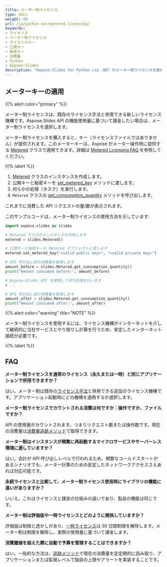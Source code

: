 ```yaml
---
title: メーター制ライセンス
type: docs
weight: 90
url: /ja/python-net/metered-licensing/
keywords:
- ライセンス
- メーター制ライセンス
- ライセンスキー
- 公開キー
- 秘密キー
- 消費量
- Python
- Aspose.Slides
description: "Aspose.Slides for Python via .NET のメーター制ライセンスを使用して、PowerPoint および OpenDocument ファイルを柔軟に処理し、使用した分だけ支払う方法を学びます。"
---
```


## **メーターキーの適用**

{{% alert color="primary" %}} 

メーター制ライセンスは、既存のライセンス手法と併用できる新しいライセンス機構です。Aspose.Slides API の機能使用量に基づいて課金したい場合は、メーター制ライセンスを選択します。

メーター制ライセンスを購入すると、キー（ライセンスファイルではありません）が提供されます。このメーターキーは、Aspose がメーター操作用に提供する [Metered](https://reference.aspose.com/slides/python-net/aspose.slides/metered/) クラスで適用できます。詳細は [Metered Licensing FAQ](https://purchase.aspose.com/faqs/licensing/metered) を参照してください。

{{% /alert %}} 

1. [Metered](https://reference.aspose.com/slides/python-net/aspose.slides/metered/) クラスのインスタンスを作成します。
1. 公開キーと秘密キーを [set_metered_key](https://reference.aspose.com/slides/python-net/aspose.slides/metered/set_metered_key/#str-str) メソッドに渡します。
1. 何らかの処理（タスク）を実行します。
1. `Metered` クラスの [get_consumption_quantity](https://reference.aspose.com/slides/python-net/aspose.slides/metered/get_consumption_quantity/#) メソッドを呼び出します。

これまでに消費した API リクエストの量/数が表示されます。

このサンプルコードは、メーター制ライセンスの使用方法を示しています:

```python
import aspose.slides as slides

# Metered クラスのインスタンスを作成します
metered = slides.Metered()

# 公開キーと秘密キーを Metered オブジェクトに渡します
metered.set_metered_key("<valid public key>", "<valid private key>")

# API 呼び出し前の消費量を取得します
amount_before = slides.Metered.get_consumption_quantity()
print("Amount consumed before:", amount_before)

# Aspose.Slides API を使用して何か処理を行います
# ...

# API 呼び出し後の消費量を取得します
amount_after = slides.Metered.get_consumption_quantity()
print("Amount consumed after:", amount_after)
```

{{% alert color="warning" title="NOTE"  %}} 

メーター制ライセンスを使用するには、ライセンス機構がインターネットを介して継続的に当社サービスとやり取りし計算を行うため、安定したインターネット接続が必要です。

{{% /alert %}} 

## **FAQ**

**メーター制ライセンスを通常のライセンス（永久または一時）と同じアプリケーションで併用できますか？**

はい。メーター制は既存の[ライセンス手法](/slides/ja/python-net/licensing/)と併用できる追加のライセンス機構です。アプリケーション起動時にどの機構を適用するか選択します。

**メーター制ライセンスでカウントされる消費は何ですか：操作ですか、ファイルですか？**

API の使用量がカウントされます。つまりリクエスト数または操作数です。現在の消費量は[消費量追跡メソッド](https://reference.aspose.com/slides/python-net/aspose.slides/metered/)で取得できます。

**メーター制はインスタンスが頻繁に再起動するマイクロサービスやサーバーレス環境に適していますか？**

はい。会計が API 呼び出しレベルで行われるため、頻繁なコールドスタートがあるシナリオでも、メーター計算のための安定したネットワークアクセスさえあれば対応可能です。

**永続ライセンスと比較して、メーター制ライセンス使用時にライブラリの機能に違いがありますか？**

いいえ。これはライセンスと課金の仕組みの違いであり、製品の機能は同じです。

**メーター制は評価版や一時ライセンスとどのように関係していますか？**

評価版は制限と透かしがあり、[一時ライセンス](https://purchase.aspose.com/temporary-license/)は 30 日間制限を解除します。メーター制は制限を解除し、実際の使用量に基づいて課金します。

**消費閾値を超えた際に自動で予算を管理することはできますか？**

はい。一般的な方法は、[追跡メソッド](https://reference.aspose.com/slides/python-net/aspose.slides/metered/)で現在の消費量を定定期的に読み取り、アプリケーションまたは監視レベルで独自の上限やアラートを実装することです。